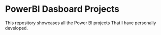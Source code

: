 # PowerBI Dasboard Projects
This repository showcases all the Power BI projects That I have personally developed.
